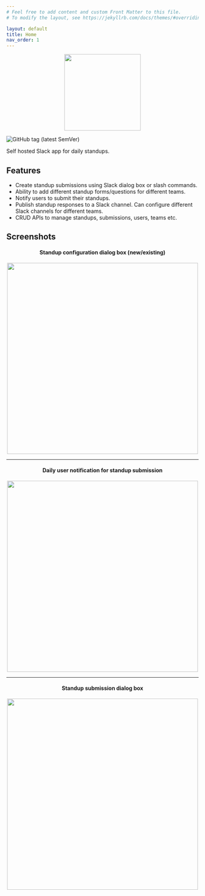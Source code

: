 ```yaml
---
# Feel free to add content and custom Front Matter to this file.
# To modify the layout, see https://jekyllrb.com/docs/themes/#overriding-theme-defaults

layout: default
title: Home
nav_order: 1
---
```


<p align="center"><img src="https://i.imgur.com/ChfWvOO.png" width="200px"/></p>

![GitHub tag (latest SemVer)](https://img.shields.io/github/v/tag/vipul-sharma20/slate?style=flat-square)

Self hosted Slack app for daily standups.

## Features

- Create standup submissions using Slack dialog box or slash commands.
- Ability to add different standup forms/questions for different teams.
- Notify users to submit their standups.
- Publish standup responses to a Slack channel. Can configure different Slack
  channels for different teams.
- CRUD APIs to manage standups, submissions, users, teams etc.

## Screenshots

<h4 align="center">Standup configuration dialog box (new/existing)</h4>
<p align="center"><img src="https://i.imgur.com/Nf5c9ba.png" width="500px"/></p>

---

<h4 align="center">Daily user notification for standup submission</h4>
<p align="center"><img src="https://i.imgur.com/x5Qrb7C.png" width="500px"/></p>

---

<h4 align="center">Standup submission dialog box</h4>
<p align="center"><img src="https://i.imgur.com/mddlZb4.png" width="500px"/></p>

